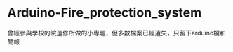 Arduino-Fire_protection_system
==============================
曾經參與學校的院選修所做的小專題，但多數檔案已經遺失，只留下arduino檔和簡報
